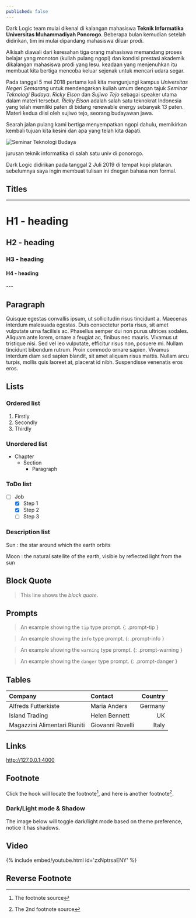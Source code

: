 ```yaml
---
published: false
---
```

Dark Logic team mulai dikenal di kalangan mahasiswa **Teknik Informatika Universitas Muhammadiyah Ponorogo**. Beberapa bulan kemudian setelah didirikan, tim ini mulai dipandang mahasiswa diluar prodi.  

Alkisah diawali dari keresahan tiga orang mahasiswa memandang proses belajar yang monoton (kuliah pulang ngopi) dan kondisi prestasi akademik dikalangan mahasiswa prodi yang lesu. keadaan yang menjenuhkan itu membuat kita bertiga mencoba keluar sejenak untuk mencari udara segar.

Pada tanggal 5 mei 2018 pertama kali kita mengunjungi kampus *Universitas Negeri Semarang* untuk mendengarkan kuliah umum dengan tajuk *Seminar Teknologi Budaya*. *Ricky Elson* dan *Sujiwo Tejo* sebagai speaker utama dalam materi tersebut. *Ricky Elson* adalah salah satu teknokrat Indonesia yang telah memiliki paten di bidang renewable energy sebanyak 13 paten. Materi kedua diisi oleh sujiwo tejo, seorang budayawan jawa.

Searah jalan pulang kami bertiga menyempatkan ngopi dahulu, memikirkan kembali tujuan kita kesini dan apa yang telah kita dapati. 

![Seminar Teknologi Budaya](https://drive.google.com/uc?id=1LTyoLvf3bUxyC126jfoPRmkYGcp23rLd)

jurusan teknik informatika di salah satu univ di ponorogo.

   
  Dark Logic didirikan pada tanggal 2 Juli 2019 di tempat kopi plataran. sebelumnya saya ingin membuat tulisan ini dnegan bahasa non formal. 
 ## Titles 
 --- 
 # H1 - heading 
  
 <h2 data-toc-skip>H2 - heading</h2> 
  
 <h3 data-toc-skip>H3 - heading</h3> 
  
 <h4>H4 - heading</h4> 
 --- 
  
 ## Paragraph 
  
 Quisque egestas convallis ipsum, ut sollicitudin risus tincidunt a. Maecenas interdum malesuada egestas. Duis consectetur porta risus, sit amet vulputate urna facilisis ac. Phasellus semper dui non purus ultrices sodales. Aliquam ante lorem, ornare a feugiat ac, finibus nec mauris. Vivamus ut tristique nisi. Sed vel leo vulputate, efficitur risus non, posuere mi. Nullam tincidunt bibendum rutrum. Proin commodo ornare sapien. Vivamus interdum diam sed sapien blandit, sit amet aliquam risus mattis. Nullam arcu turpis, mollis quis laoreet at, placerat id nibh. Suspendisse venenatis eros eros. 
  
 ## Lists 
  
 ### Ordered list 
  
 1. Firstly 
 2. Secondly 
 3. Thirdly 
  
 ### Unordered list 
  
 - Chapter 
   + Section 
     * Paragraph 
  
 ### ToDo list 
  
 - [ ] Job 
   + [x] Step 1 
   + [x] Step 2 
   + [ ] Step 3 
  
 ### Description list 
  
 Sun 
 : the star around which the earth orbits 
  
 Moon 
 : the natural satellite of the earth, visible by reflected light from the sun 
  
 ## Block Quote 
  
 > This line shows the _block quote_. 
  
 ## Prompts 
  
 > An example showing the `tip` type prompt. 
 {: .prompt-tip } 
  
 > An example showing the `info` type prompt. 
 {: .prompt-info } 
  
 > An example showing the `warning` type prompt. 
 {: .prompt-warning } 
  
 > An example showing the `danger` type prompt. 
 {: .prompt-danger } 
  
 ## Tables 
  
 | Company                      | Contact          | Country | 
 |:-----------------------------|:-----------------|--------:| 
 | Alfreds Futterkiste          | Maria Anders     | Germany | 
 | Island Trading               | Helen Bennett    | UK      | 
 | Magazzini Alimentari Riuniti | Giovanni Rovelli | Italy   | 
  
 ## Links 
  
 <http://127.0.0.1:4000> 
  
 ## Footnote 
  
 Click the hook will locate the footnote[^footnote], and here is another footnote[^fn-nth-2]. 
  
  
  
 ### Dark/Light mode & Shadow 
  
 The image below will toggle dark/light mode based on theme preference, notice it has shadows. 
  
  
  
 ## Video 
  
 {% include embed/youtube.html id='zxNptrsaENY' %} 
  
 ## Reverse Footnote 
  
 [^footnote]: The footnote source 
 [^fn-nth-2]: The 2nd footnote source